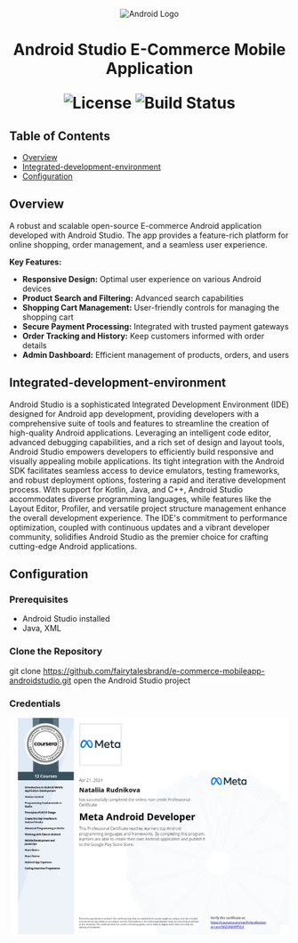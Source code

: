 
<p align="center">
  <img src="https://developer.android.com/studio/images/studio-icon.svg" alt="Android Logo" width="80">
</p>

<h1 align="center"> Android Studio E-Commerce Mobile Application</h>

<p align="center">
  <img alt="License" src="https://img.shields.io/badge/license-Apache%202.0-blue.svg">
  <img alt="Build Status" src="https://img.shields.io/badge/build-passing-teal.svg">
</p>

## Table of Contents

- [Overview](#overview)
- [Integrated-development-environment](#integrated-development-environment)
- [Configuration](#configuration)

## Overview

A robust and scalable open-source E-commerce Android application developed with Android Studio. The app provides a feature-rich platform for online shopping, order management, and a seamless user experience.

**Key Features:**

- **Responsive Design:** Optimal user experience on various Android devices
- **Product Search and Filtering:** Advanced search capabilities
- **Shopping Cart Management:** User-friendly controls for managing the shopping cart
- **Secure Payment Processing:** Integrated with trusted payment gateways
- **Order Tracking and History:** Keep customers informed with order details
- **Admin Dashboard:** Efficient management of products, orders, and users

## Integrated-development-environment

Android Studio is a sophisticated Integrated Development Environment (IDE) designed for Android app development, providing developers with a comprehensive suite of tools and features to streamline the creation of high-quality Android applications. Leveraging an intelligent code editor, advanced debugging capabilities, and a rich set of design and layout tools, Android Studio empowers developers to efficiently build responsive and visually appealing mobile applications. Its tight integration with the Android SDK facilitates seamless access to device emulators, testing frameworks, and robust deployment options, fostering a rapid and iterative development process. With support for Kotlin, Java, and C++, Android Studio accommodates diverse programming languages, while features like the Layout Editor, Profiler, and versatile project structure management enhance the overall development experience. The IDE's commitment to performance optimization, coupled with continuous updates and a vibrant developer community, solidifies Android Studio as the premier choice for crafting cutting-edge Android applications.

## Configuration

### Prerequisites

- Android Studio installed
- Java, XML

### Clone the Repository


git clone https://github.com/fairytalesbrand/e-commerce-mobileapp-androidstudio.git
open the Android Studio project

### Credentials

<p align="center">
  <img src="Meta Android Developer 5KZQAEKPPVLX.jpg" alt="TensorFlow Logo" width="825">
</p>
